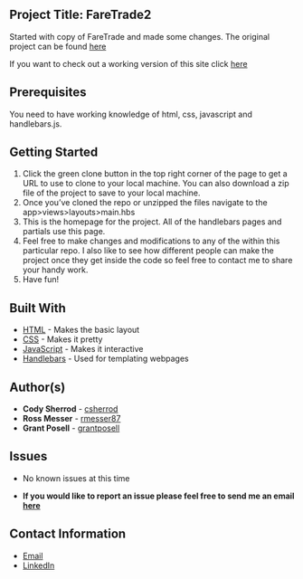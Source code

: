 ## Project Title: FareTrade2

Started with copy of FareTrade and made some changes. The original project can be found [here](https://github.com/rmesser87/FareTrade)

If you want to check out a working version of this site click [here](https://immense-beyond-30367.herokuapp.com/)

## Prerequisites

You need to have working knowledge of html, css, javascript and handlebars.js.

## Getting Started
1. Click the green clone button in the top right corner of the page to get a URL to use to clone to your local machine. You can also download a zip file of the project to save to your local machine.
2. Once you’ve cloned the repo or unzipped the files navigate to the app>views>layouts>main.hbs
3. This is the homepage for the project. All of the handlebars pages and partials use this page.
4. Feel free to make changes and modifications to any of the within this particular repo. I also like to see how different people can make the project once they get inside the code so feel free to contact me to share your handy work.
5. Have fun!

## Built With
* [HTML](https://developer.mozilla.org/en-US/docs/Web/HTML) - Makes the basic layout
* [CSS](https://developer.mozilla.org/en-US/docs/Web/CSS) - Makes it pretty
* [JavaScript](https://developer.mozilla.org/en-US/docs/Web/JavaScript) - Makes it interactive
* [Handlebars](https://handlebarsjs.com/) - Used for templating webpages

## Author(s)
* **Cody Sherrod** - [csherrod](https://github.com/csherrod)
* **Ross Messer** - [rmesser87](https://github.com/rmesser87)
* **Grant Posell** - [grantposell](https://github.com/grantposell)


## Issues
* No known issues at this time

* **If you would like to report an issue please feel free to send me an email [here](mailto:w.cody.sherrod@gmail.com)**

## Contact Information
* [Email](mailto:w.cody.sherrod@gmail.com)
* [LinkedIn](www.linkedin.com/in/cody-sherrod)